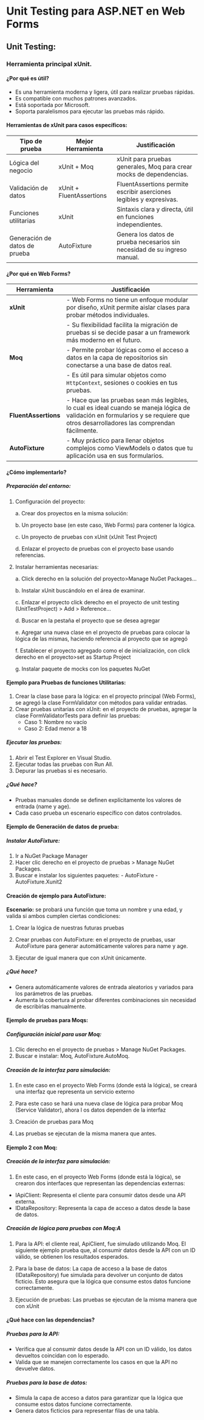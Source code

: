 # Unit Testing para ASP.NET en Web Forms

## Unit Testing: 
### Herramienta principal xUnit. 
#### ¿Por qué es útil? 
- Es una herramienta moderna y ligera, útil para realizar pruebas rápidas. 
- Es compatible con muchos patrones avanzados. 
- Está soportada por Microsoft.
- Soporta paralelismos para ejecutar las pruebas más rápido. 

#### Herramientas de xUnit para casos específicos: 

| Tipo de prueba                 | Mejor Herramienta          | Justificación                                                                 |
|--------------------------------|----------------------------|-------------------------------------------------------------------------------|
| Lógica del negocio             | xUnit + Moq               | xUnit para pruebas generales, Moq para crear mocks de dependencias.          |
| Validación de datos            | xUnit + FluentAssertions  | FluentAssertions permite escribir aserciones legibles y expresivas.          |
| Funciones utilitarias          | xUnit                     | Sintaxis clara y directa, útil en funciones independientes.                  |
| Generación de datos de prueba  | AutoFixture               | Genera los datos de prueba necesarios sin necesidad de su ingreso manual.    |


#### ¿Por qué en Web Forms? 

| Herramienta         | Justificación                                                                                                  |
|----------------------|--------------------------------------------------------------------------------------------------------------|
| **xUnit**           | - Web Forms no tiene un enfoque modular por diseño, xUnit permite aislar clases para probar métodos individuales.  |
|                      | - Su flexibilidad facilita la migración de pruebas si se decide pasar a un framework más moderno en el futuro.   |
| **Moq**             | - Permite probar lógicas como el acceso a datos en la capa de repositorios sin conectarse a una base de datos real. |
|                      | - Es útil para simular objetos como `HttpContext`, sesiones o cookies en tus pruebas.                         |
| **FluentAssertions**| - Hace que las pruebas sean más legibles, lo cual es ideal cuando se maneja lógica de validación en formularios y se requiere que otros desarrolladores las comprendan fácilmente. |
| **AutoFixture**     | - Muy práctico para llenar objetos complejos como ViewModels o datos que tu aplicación usa en sus formularios. |

#### ¿Cómo implementarlo? 
##### Preparación del entorno:
1. Configuración del proyecto:
   
    a. Crear dos proyectos en la misma solución:

    b. Un proyecto base (en este caso, Web Forms) para contener la lógica.
  
    c. Un proyecto de pruebas con xUnit (xUnit Test Project)
  
    d. Enlazar el proyecto de pruebas con el proyecto base usando referencias.
  

2. Instalar herramientas necesarias:

    a. Click derecho en la solución del proyecto>Manage NuGet Packages… 

    b. Instalar xUnit buscándolo en el área de examinar.
 
    c. Enlazar el proyecto click derecho en el proyecto de unit testing (UnitTestProject) > Add > Reference…

    d. Buscar en la pestaña el proyecto que se desea agregar
 
    e. Agregar una nueva clase en el proyecto de pruebas para colocar la lógica de las mismas, haciendo referencia al proyecto que se agregó
 
    f. Establecer el proyecto agregado como el de inicialización, con click derecho en el proyecto>set as Startup Project

    g. Instalar paquete de mocks con los paquetes NuGet



#### Ejemplo para Pruebas de funciones Utilitarias: 
   
   1. Crear la clase base para la lógica: en el proyecto principal (Web Forms), se agregó la clase FormValidator con métodos para validar entradas.
   2. Crear pruebas unitarias con xUnit: en el proyecto de pruebas, agregar la clase FormValidatorTests para definir las pruebas:
      - Caso 1: Nombre no vacío
      - Caso 2: Edad menor a 18

##### Ejecutar las pruebas: 

   1. Abrir el Test Explorer en Visual Studio.
   2. Ejecutar todas las pruebas con Run All.
   3. Depurar las pruebas si es necesario.

##### ¿Qué hace? 
   * Pruebas manuales donde se definen explícitamente los valores de entrada (name y age).
   * Cada caso prueba un escenario específico con datos controlados.

#### Ejemplo de Generación de datos de prueba: 
##### Instalar AutoFixture: 

   1. Ir a NuGet Package Manager 
   2. Hacer clic derecho en el proyecto de pruebas > Manage NuGet Packages.
   3. Buscar e instalar los siguientes paquetes:
    - AutoFixture
    - AutoFixture.Xunit2 

#### Creación de ejemplo para AutoFixture:

**Escenario:** se probará una función que toma un nombre y una edad, y valida si ambos cumplen ciertas condiciones:

1. Crear la lógica de nuestras futuras pruebas

2. Crear pruebas con AutoFixture: en el proyecto de pruebas, usar AutoFixture para generar automáticamente valores para name y age.

3. Ejecutar de igual manera que con xUnit únicamente. 

##### ¿Qué hace? 
* Genera automáticamente valores de entrada aleatorios y variados para los parámetros de las pruebas.
* Aumenta la cobertura al probar diferentes combinaciones sin necesidad de escribirlas manualmente.

#### Ejemplo de pruebas para Moqs:
##### Configuración inicial para usar Moq:

1. Clic derecho en el proyecto de pruebas > Manage NuGet Packages.
2. Buscar e instalar: Moq, AutoFixture.AutoMoq.

##### Creación de la interfaz para simulación:

1. En este caso en el proyecto Web Forms (donde está la lógica), se creará una interfaz que representa un servicio externo

2. Para este caso se hará una nueva clase de lógica para probar Moq (Service Validator), ahora l os datos dependen de la interfaz

3. Creación de pruebas para Moq 

4. Las pruebas se ejecutan de la misma manera que antes.

#### Ejemplo 2 con Moq: 

##### Creación de la interfaz para simulación: 

1. En este caso, en el proyecto Web Forms (donde está la lógica), se crearon dos interfaces que representan las dependencias externas:

- IApiClient: Representa el cliente para consumir datos desde una API externa.
- IDataRepository: Representa la capa de acceso a datos desde la base de datos.

##### Creación de lógica para pruebas con Moq:A

1. Para la API: el cliente real, ApiClient, fue simulado utilizando Moq. El siguiente ejemplo prueba que, al consumir datos desde la API con un ID válido, se obtienen los resultados esperados.
		
2. Para la base de datos: La capa de acceso a la base de datos (IDataRepository) fue simulada para devolver un conjunto de datos ficticio. Esto asegura que la lógica que consume estos datos funcione correctamente.
		
3. Ejecución de pruebas:
Las pruebas se ejecutan de la misma manera que con xUnit

#### ¿Qué hace con las dependencias?
##### Pruebas para la API:
   * Verifica que al consumir datos desde la API con un ID válido, los datos devueltos coincidan con lo esperado.
   * Valida que se manejen correctamente los casos en que la API no devuelve datos.
##### Pruebas para la base de datos:
   * Simula la capa de acceso a datos para garantizar que la lógica que consume estos datos funcione correctamente.
   * Genera datos ficticios para representar filas de una tabla.
